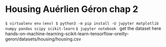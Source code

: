 # Housing Auérlien Géron chap 2
`$ virtualenv env`
`(env) $ python3 -m pip install -U jupyter matplotlib numpy pandas scipy scikit-learn`
`$ jupyter notebook ` 
get the dataset here  hands-on-machine-learning-scikit-learn-tensorflow-oreilly-geron/datasets/housing/housing.csv 
